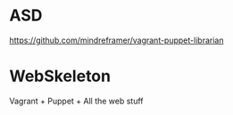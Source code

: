 # ASD
https://github.com/mindreframer/vagrant-puppet-librarian

WebSkeleton
===========

Vagrant + Puppet + All the web stuff
